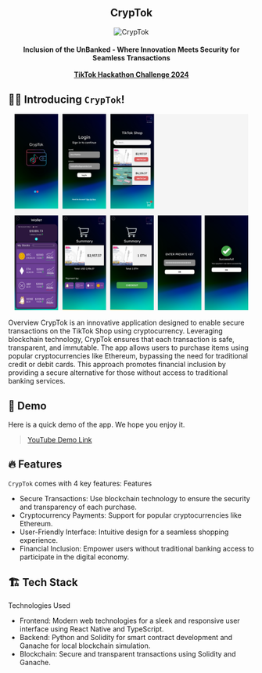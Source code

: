 <h2 align="center"><b>CrypTok</b></h2>

<p align="center">
<img src="https://github.com/marcusting1/byte_dancers/assets/130948600/620befdb-ed8b-4d04-9f6c-3b06294a3054" alt="CrypTok" width="180"/>

<h4 align="center">
  <b>Inclusion of the UnBanked - Where Innovation Meets Security for Seamless Transactions</b>
  <br /><br />
  <a href="https://tiktokhackathonchallenge2024.devpost.com/">TikTok Hackathon Challenge 2024</a>

## 👋🏻 Introducing `CrypTok`!
<p align="center">  
  <img src="https://github.com/TIFFMUN/byte-dancers/blob/main/CrypTok.png?raw=true" alt="TikTokPay Splash Screen" height="400" />
</p>
  
Overview
CrypTok is an innovative application designed to enable secure transactions on the TikTok Shop using cryptocurrency. Leveraging blockchain technology, CrypTok ensures that each transaction is safe, transparent, and immutable. The app allows users to purchase items using popular cryptocurrencies like Ethereum, bypassing the need for traditional credit or debit cards. This approach promotes financial inclusion by providing a secure alternative for those without access to traditional banking services.

## 🚀 Demo
Here is a quick demo of the app. We hope you enjoy it.
> [YouTube Demo Link](https://www.youtube.com/watch?v=beGvmqCkIwA)

## 🔥 Features
`CrypTok` comes with 4 key features:
Features
  - Secure Transactions: Use blockchain technology to ensure the security and transparency of each purchase.
  - Cryptocurrency Payments: Support for popular cryptocurrencies like Ethereum.
  - User-Friendly Interface: Intuitive design for a seamless shopping experience.
  - Financial Inclusion: Empower users without traditional banking access to participate in the digital economy.

## 🏗️ Tech Stack
Technologies Used
  - Frontend: Modern web technologies for a sleek and responsive user interface using React Native and TypeScript.
  - Backend: Python and Solidity for smart contract development and Ganache for local blockchain simulation.
  - Blockchain: Secure and transparent transactions using Solidity and Ganache.
